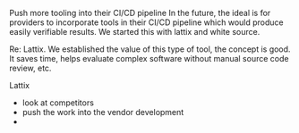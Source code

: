 
Push more tooling into their CI/CD pipeline
In the future, the ideal is for providers to incorporate tools in their CI/CD pipeline which would produce easily verifiable results. We started this with lattix and white source.

Re: Lattix. We established the value of this type of tool, the concept is good. It saves time, helps evaluate complex software without manual source code review, etc.

Lattix
* look at competitors
* push the work into the vendor development
* 